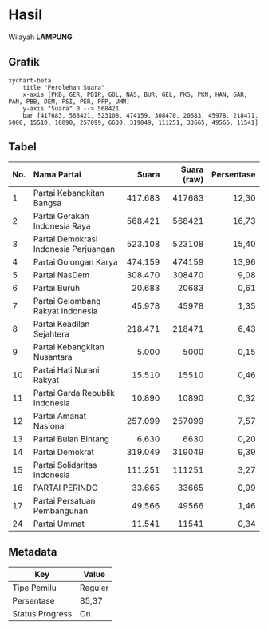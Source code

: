 # Hasil

Wilayah **LAMPUNG**

## Grafik

```mermaid
xychart-beta
    title "Perolehan Suara"
    x-axis [PKB, GER, PDIP, GOL, NAS, BUR, GEL, PKS, PKN, HAN, GAR, PAN, PBB, DEM, PSI, PER, PPP, UMM]
    y-axis "Suara" 0 --> 568421
    bar [417683, 568421, 523108, 474159, 308470, 20683, 45978, 218471, 5000, 15510, 10890, 257099, 6630, 319049, 111251, 33665, 49566, 11541]
```

## Tabel

| No. | Nama Partai                           | Suara   | Suara (raw) | Persentase |
|:--- |:------------------------------------- | -------:| -----------:| ----------:|
| 1   | Partai Kebangkitan Bangsa             | 417.683 | 417683      | 12,30      |
| 2   | Partai Gerakan Indonesia Raya         | 568.421 | 568421      | 16,73      |
| 3   | Partai Demokrasi Indonesia Perjuangan | 523.108 | 523108      | 15,40      |
| 4   | Partai Golongan Karya                 | 474.159 | 474159      | 13,96      |
| 5   | Partai NasDem                         | 308.470 | 308470      | 9,08       |
| 6   | Partai Buruh                          | 20.683  | 20683       | 0,61       |
| 7   | Partai Gelombang Rakyat Indonesia     | 45.978  | 45978       | 1,35       |
| 8   | Partai Keadilan Sejahtera             | 218.471 | 218471      | 6,43       |
| 9   | Partai Kebangkitan Nusantara          | 5.000   | 5000        | 0,15       |
| 10  | Partai Hati Nurani Rakyat             | 15.510  | 15510       | 0,46       |
| 11  | Partai Garda Republik Indonesia       | 10.890  | 10890       | 0,32       |
| 12  | Partai Amanat Nasional                | 257.099 | 257099      | 7,57       |
| 13  | Partai Bulan Bintang                  | 6.630   | 6630        | 0,20       |
| 14  | Partai Demokrat                       | 319.049 | 319049      | 9,39       |
| 15  | Partai Solidaritas Indonesia          | 111.251 | 111251      | 3,27       |
| 16  | PARTAI PERINDO                        | 33.665  | 33665       | 0,99       |
| 17  | Partai Persatuan Pembangunan          | 49.566  | 49566       | 1,46       |
| 24  | Partai Ummat                          | 11.541  | 11541       | 0,34       |


## Metadata

| Key             | Value   |
| --------------- | ------- |
| Tipe Pemilu     | Reguler |
| Persentase      | 85,37   |
| Status Progress | On      |



